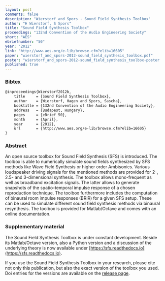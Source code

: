 ```yaml
---
layout: post
comments: false
description: "Wierstorf and Spors - Sound Field Synthesis Toolbox"
author: "H Wierstorf, S Spors"
title: "Sound Field Synthesis Toolbox"
proceedings: "132nd Convention of the Audio Engineering Society"
short: "AES"
ebriefnumber: "50"
year: "2012"
link: "http://www.aes.org/e-lib/browse.cfm?elib=16605"
paper: "wierstorf_and_spors-2012-sound_field_synthesis_toolbox.pdf"
poster: "wierstorf_and_spors-2012-sound_field_synthesis_toolbox-poster.pdf"
published: true
---
```


### Bibtex

```latex
@inproceedings{Wierstorf2012b,
    title     = {Sound Field Synthesis Toolbox},
    author    = {Wierstorf, Hagen and Spors, Sascha},
    booktitle = {132nd Convention of the Audio Engineering Society},
    address   = {Budapest, Hungary},
    pages     = {eBrief 50},
    month     = {April},
    year      = {2012},
    url       = {http://www.aes.org/e-lib/browse.cfm?elib=16605}
}
```

### Abstract

An open source toolbox for Sound Field Synthesis (SFS) is introduced. The
toolbox is able to numerically simulate sound fields synthesized by SFS methods
like Wave Field Synthesis or higher order Ambisonics.  Various loudspeaker
driving signals for the mentioned methods are provided for 2-, 2.5- and
3-dimensional synthesis. The toolbox allows mono-frequent as well as broadband
excitation signals. The latter allows to generate snapshots of the
spatio-temporal impulse response of a chosen reproduction technique. The toolbox
furthermore includes the computation of binaural room impulse responses (BRIR)
for a given SFS setup.  These can be used to simulate different sound field
synthesis methods via binaural resynthesis. The toolbox is provided for
Matlab/Octave and comes with an online documentation.


### Supplementary material

The Sound Field Synthesis Toolbox is under constant development. Beside its
Matlab/Octave version, also a Python version and a discussion of the underlying
theory is now available under
[https://sfs.readthedocs.io](https://sfs.readthedocs.io).

If you use the Sound Field Synthesis Toolbox in your research, please cite not
only this publication, but also the exact version of the toolbox you used. Doi
entries for the versions are available on the [release
page](https://github.com/sfstoolbox/sfs/releases).
